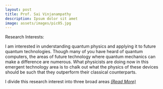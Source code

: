 ```yaml
---
layout: post
title: Prof. Sai Vinjanampathy
description: Ipsum dolor sit amet
image: assets/images/pic05.jpg
---
```


Research Interests:

I am interested in understanding quantum physics and applying it to future quantum technologies. Though many of you have heard of quantum computers, the areas of future technology where quantum mechanics can make a difference are numerous. What physicists are doing now in this emergent technology area is to chalk out what the physics of these devices should be such that they outperform their classical counterparts.

I divide this research interest into three broad areas <i>[(Read More)](https://epdampiitb.github.io/p/kaleidoscope/ama/1.html)</i>
